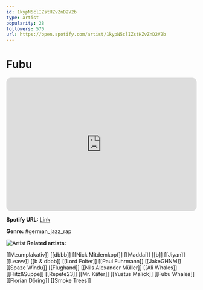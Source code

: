 ```yaml
---
id: 1kypN5clIZstHZvZnD2V2b
type: artist
popularity: 28
followers: 570
url: https://open.spotify.com/artist/1kypN5clIZstHZvZnD2V2b
---
```

# Fubu

<iframe style="border-radius:12px" src="https://open.spotify.com/embed/artist/1kypN5clIZstHZvZnD2V2b" width="100%" height="352" frameBorder="0" allowfullscreen="" allow="autoplay; clipboard-write; encrypted-media; fullscreen; picture-in-picture" loading="lazy"></iframe>

**Spotify URL:** [Link](https://open.spotify.com/artist/1kypN5clIZstHZvZnD2V2b)

**Genre:**  #german_jazz_rap

![Artist](https://i.scdn.co/image/ab6761610000e5ebb2c27aa4b7867b885f07bdde)
**Related artists:**

[[Mzumplakativ]]
[[dbbb]]
[[Nick Mitdemkopf]]
[[Maddai]]
[[b]]
[[Jiyan]]
[[Leavv]]
[[b & dbbb]]
[[Lord Folter]]
[[Paul Fuhrmann]]
[[JakeGHNM]]
[[Spaze Windu]]
[[Flughand]]
[[Nils Alexander Müller]]
[[Ali Whales]]
[[Flitz&Suppe]]
[[Repete23]]
[[Mr. Käfer]]
[[Yustus Malick]]
[[Fubu Whales]]
[[Florian Döring]]
[[Smoke Trees]]
